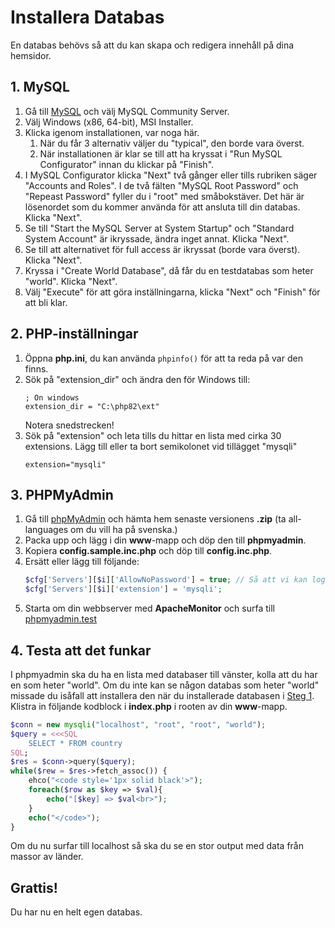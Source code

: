 # Installera Databas
En databas behövs så att du kan skapa och redigera innehåll på dina hemsidor.
## 1. MySQL
1. Gå till [MySQL](https://dev.mysql.com/downloads/) och välj MySQL Community Server.
1. Välj Windows (x86, 64-bit), MSI Installer.
1. Klicka igenom installationen, var noga här.
    1. När du får 3 alternativ väljer du "typical", den borde vara överst.
    1. När installationen är klar se till att ha kryssat i "Run MySQL Configurator" innan du klickar på "Finish".
1. I MySQL Configurator klicka "Next" två gånger eller tills rubriken säger "Accounts and Roles". I de två fälten "MySQL Root Password" och "Repeast Password" fyller du i "root" med småbokstäver. Det här är lösenordet som du kommer använda för att ansluta till din databas. Klicka "Next".
1. Se till "Start the MySQL Server at System Startup" och "Standard System Account" är ikryssade, ändra inget annat. Klicka "Next".
1. Se till att alternativet för full access är ikryssat (borde vara överst). Klicka "Next".
1. Kryssa i "Create World Database", då får du en testdatabas som heter "world". Klicka "Next".
1. Välj "Execute" för att göra inställningarna, klicka "Next" och "Finish" för att bli klar.

## 2. PHP-inställningar
1. Öppna **php.ini**, du kan använda ```phpinfo()``` för att ta reda på var den finns.
1. Sök på "extension_dir" och ändra den för Windows till:
    ```apacheconf
    ; On windows
    extension_dir = "C:\php82\ext"
    ```
    Notera snedstrecken!
1. Sök på "extension" och leta tills du hittar en lista med cirka 30 extensions. Lägg till eller ta bort semikolonet vid tillägget "mysqli"
    ```apacheconf
    extension="mysqli"
    ```
## 3. PHPMyAdmin
1. Gå till [phpMyAdmin](https://www.phpmyadmin.net/downloads/) och hämta hem senaste versionens **.zip** (ta all-languages om du vill ha på svenska.)
1. Packa upp och lägg i din **www**-mapp och döp den till **phpmyadmin**.
1. Kopiera **config.sample.inc.php** och döp till **config.inc.php**.
1. Ersätt eller lägg till följande:
    ```php
    $cfg['Servers'][$i]['AllowNoPassword'] = true; // Så att vi kan logga in i phpmyadmin utan lösenord
    $cfg['Servers'][$i]['extension'] = 'mysqli';
    ```
1. Starta om din webbserver med **ApacheMonitor** och surfa till [phpmyadmin.test](http://phpmyadmin.test)

## 4. Testa att det funkar
I phpmyadmin ska du ha en lista med databaser till vänster, kolla att du har en som heter "world". Om du inte kan se någon databas som heter "world" missade du isåfall att installera den när du installerade databasen i [Steg 1](#user-content-1-mysql).
Klistra in följande kodblock i **index.php** i rooten av din **www**-mapp.
```php
$conn = new mysqli("localhost", "root", "root", "world");
$query = <<<SQL
    SELECT * FROM country
SQL;
$res = $conn->query($query);
while($rew = $res->fetch_assoc()) {
    ehco("<code style='1px solid black'>");
    foreach($row as $key => $val){
        echo("[$key] => $val<br>");
    }
    echo("</code>");
}
```
Om du nu surfar till localhost så ska du se en stor output med data från massor av länder.
## Grattis!
Du har nu en helt egen databas.